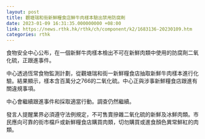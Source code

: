 ```yaml
---
layout: post
title: 觀塘瑞和街新鮮糧食店鮮牛肉樣本驗出禁用防腐劑
date: 2023-01-09 16:31:35.000000000 +08:00
link: https://news.rthk.hk/rthk/ch/component/k2/1683136-20230109.htm
categories: rthk
---
```


食物安全中心公布，在一個新鮮牛肉樣本檢出不可在新鮮肉類中使用的防腐劑二氧化硫，正跟進事件。

中心透過恆常食物監測計劃，從觀塘瑞和街一新鮮糧食店抽取新鮮牛肉樣本進行化驗。結果顯示，樣本含百萬分之766的二氧化硫。中心正與涉事新鮮糧食店跟進有關違規事項。

中心會繼續跟進事件和採取適當行動。調查仍然繼續。

發言人提醒業界必須遵守法例規定，不可售賣摻雜二氧化硫的新鮮及冰鮮肉類。市民應向可靠的街市檔戶或新鮮糧食店購買肉類，切勿購買或進食顏色異常鮮紅的肉類。
